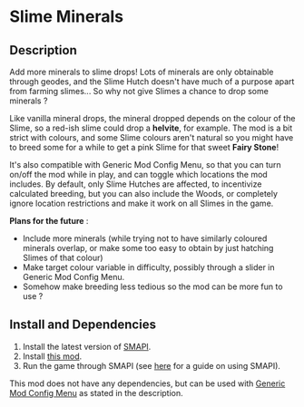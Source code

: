 # Slime Minerals

## Description 

Add more minerals to slime drops! Lots of minerals are only obtainable through geodes, and the Slime Hutch doesn't have much of a purpose apart from farming slimes... So why not give Slimes a chance to drop some minerals ? 

Like vanilla mineral drops, the mineral dropped depends on the colour of the Slime, so a red-ish slime could drop a __helvite__, for example. The mod is a bit strict with colours, and some Slime colours aren't natural so you might have to breed some for a while to get a pink Slime for that sweet __Fairy Stone__!

It's also compatible with Generic Mod Config Menu, so that you can turn on/off the mod while in play, and can toggle which locations the mod includes. By default, only Slime Hutches are affected, to incentivize calculated breeding, but you can also include the Woods, or completely ignore location restrictions and make it work on all Slimes in the game.


__Plans for the future__ :
- Include more minerals (while trying not to have similarly coloured minerals overlap, or make some too easy to obtain by just hatching Slimes of that colour)
- Make target colour variable in difficulty, possibly through a slider in Generic Mod Config Menu.
- Somehow make breeding less tedious so the mod can be more fun to use ?


## Install and Dependencies

1. Install the latest version of [SMAPI](https://smapi.io/).
2. Install [this mod](https://www.nexusmods.com/stardewvalley/mods/20930/).
3. Run the game through SMAPI (see [here](https://stardewvalleywiki.com/Modding:Player_Guide/Getting_Started) for a guide on using SMAPI).

This mod does not have any dependencies, but can be used with [Generic Mod Config Menu](https://www.nexusmods.com/stardewvalley/mods/5098) as stated in the description.

